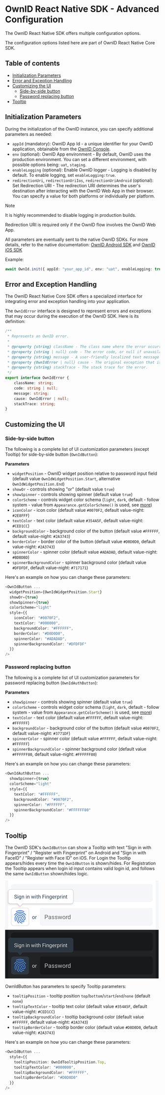 # OwnID React Native  SDK - Advanced Configuration

The OwnID React Native SDK offers multiple configuration options.

The configuration options listed here are part of OwnID React Native Core SDK.

## Table of contents

* [Initialization Parameters](#initialization-parameters)
* [Error and Exception Handling](#error-and-exception-handling)
* [Customizing the UI](#customizing-the-ui)
   + [Side-by-side button](#side-by-side-button)
   + [Password replacing button](#password-replacing-button)
* [Tooltip](#tooltip)

## Initialization Parameters

During the initialization of the OwnID instance, you can specify additional parameters as needed:

- `appId` (mandatory): OwnID App Id - a unique identifier for your OwnID application, obtainable from the [OwnID Console](https://console.ownid.com).
- `env` (optional): OwnID App environment - By default, OwnID uses the production environment. You can set a different environment, with possible options being: `uat`, `staging`.
- `enableLogging` (optional): Enable OwnID logger - Logging is disabled by default. To enable logging, set `enableLogging:true`.
- `redirectionUri`, `redirectionUriIos`, `redirectionUriAndroid` (optional): Set Redirection URI - The redirection URI determines the user's destination after interacting with the OwnID Web App in their browser. You can specify a value for both platforms or individually per platform.

> [!NOTE]
> It is highly recommended to disable logging in production builds.
>
> Redirection URI is required only if the OwnID flow involves the OwnID Web App.

All parameters are eventually sent to the native OwnID SDKs. For more details, refer to the native documentation: [OwnID Android SDK](https://github.com/OwnID/ownid-android-sdk) and [OwnID iOS SDK](https://github.com/OwnID/ownid-ios-sdk)

Example:

```ts
await OwnId.init({ appId: "your_app_id", env: "uat", enableLogging: true, redirectUrl: "com.ownid.demo.react://ownid" }, ...)
```

## Error and Exception Handling

The OwnID React Native Core SDK offers a specialized interface for integrating error and exception handling into your application. 

The `OwnIdError` interface is designed to represent errors and exceptions that may occur during the execution of the OwnID SDK. Here is its definition:

```ts
/**
 * Represents an OwnID error.
 * 
 * @property {string} className - The class name where the error occurred.
 * @property {string | null} code - The error code, or null if unavailable.
 * @property {string} message - A user-friendly localized text message describing the error if `code` is present, otherwise the error message.
 * @property {OwnIdError | null} cause - The original exception that is wrapped in, or null if none.
 * @property {string} stackTrace - The stack trace for the error.
 */
export interface OwnIdError {
    className: string;
    code: string | null;
    message: string;
    cause: OwnIdError | null;
    stackTrace: string;
}
```

## Customizing the UI

### Side-by-side button

The following is a complete list of UI customization parameters (except Tooltip) for side-by-side button (`OwnIdButton`):

**Parameters**

* `widgetPosition` - OwnID widget position relative to password input field (default value `OwnIdWidgetPosition.Start`, alternative `OwnIdWidgetPosition.End`)
* `showOr` - controls showing "or" (default value `true`)
* `showSpinner` - controls showing spinner (default value `true`)
* `colorScheme` - controls widget color schema (`light`, `dark`, default - follow system - value from `Appearance.getColorScheme()` is used, see [more](https://reactnative.dev/docs/appearance))
* `iconColor` - icon color (default value `#0070F2`, default value-night: `#2E8FFF`)
* `textColor` - text color (default value `#354A5F`, default value-night: `#CED1CC`)
* `backgroundColor` - background color of the button (default value `#FFFFFF`, default value-night: `#2A3743`)
* `borderColor` - border color of the button (default value `#D0D0D0`, default value-night: `#2A3743`)
* `spinnerColor` - spinner color (default value `#ADADAD`, default value-night: `#BDBDBD`)
* `spinnerBackgroundColor` - spinner background color (default value `#DFDFDF`, default value-night: `#717171`)

Here's an example on how you can change these parameters:

```ts
<OwnIdButton ... 
  widgetPosition={OwnIdWidgetPosition.Start} 
  showOr={true} 
  showSpinner={true} 
  colorScheme="light" 
  style={{ 
    iconColor: "#0070F2", 
    textColor: "#000000", 
    backgroundColor: "#FFFFFF",
    borderColor: "#D0D0D0", 
    spinnerColor: "#ADADAD",  
    spinnerBackgroundColor: "#DFDFDF"
  }}
/>
```

### Password replacing button

The following is a complete list of UI customization parameters for password replacing button (`OwnIdAuthButton`):

**Parameters**

* `showSpinner` - controls showing spinner (default value `true`)
* `colorScheme` - controls widget color schema (`light`, `dark`, default - follow system - value from `Appearance.getColorScheme()` is used, see [more](https://reactnative.dev/docs/appearance))
* `textColor` - text color (default value `#FFFFFF`, default value-night: `#FFFFFF`)
* `backgroundColor` - background color of the button (default value `#0070F2`, default value-night: `#3771DF`)
* `spinnerColor` - spinner color (default value `#FFFFFF`, default value-night: `#FFFFFF`)
* `spinnerBackgroundColor` - spinner background color (default value `#FFFFFF80`, default value-night: `#FFFFFF80`)

Here's an example on how you can change these parameters:

```ts
<OwnIdAuthButton ... 
  showSpinner={true} 
  colorScheme="light" 
  style={{ 
    textColor: "#FFFFFF", 
    backgroundColor: "#0070F2", 
    spinnerColor: "#FFFFFF", 
    spinnerBackgroundColor: "#FFFFFF80"
  }}
/>
```

## Tooltip

The OwnID SDK's `OwnIdButton` can show a Tooltip with text "Sign in with Fingerprint" / "Register with Fingerprint" on Android and "Sign in with FaceID" / "Register with Face ID" on iOS. For Login the Tooltip appears/hides every time the `OwnIdButton` is shown/hides. For Registration the Tooltip appears when login id input contains valid login id, and follows the same `OwnIdButton` shown/hides logic.

![OwnID Tooltip UI Example](tooltip_example.png) ![OwnID Tooltip Dark UI Example](tooltip_example_dark.png)

OwnIdButton has parameters to specify Tooltip parameters:
* `tooltipPosition` - tooltip position `top`/`bottom`/`start`/`end`/`none` (default `none`)
* `tooltipTextColor` - tooltip text color (default value `#354A5F`, default value-night: `#CED1CC`)
* `tooltipBackgroundColor` - tooltip background color (default value `#FFFFFF`, default value-night: `#2A3743`)
* `tooltipBorderColor` - tooltip border color (default value `#D0D0D0`, default value-night: `#2A3743`) 

Here's an example on how you can change these parameters:

```ts
<OwnIdButton ... 
  style={{
    tooltipPosition: OwnIdTooltipPosition.Top, 
    tooltipTextColor: "#000000", 
    tooltipBackgroundColor: "#FFFFFF", 
    tooltipBorderColor: "#D0D0D0"
  }}
/>
```